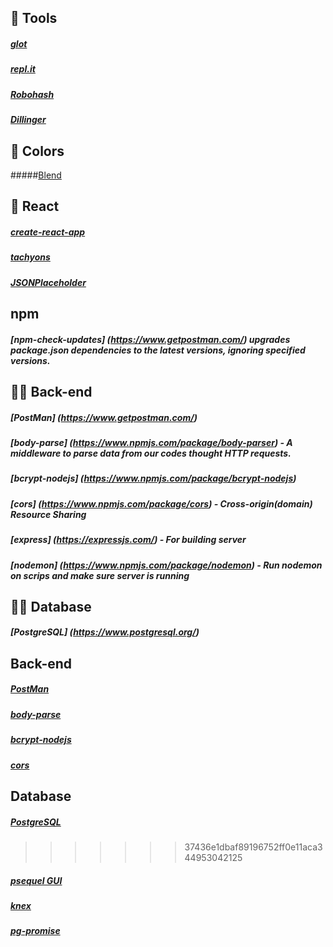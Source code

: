 
## 🍺 Tools
##### [glot](https://glot.io/)
##### [repl.it](https://repl.it/)
##### [Robohash](https://robohash.org/)
##### [Dillinger](https://dillinger.io/)



## 🐠 Colors 
#####[Blend](http://colinkeany.com/blend/)




## 🔰 React 
##### [create-react-app](/https://www.npmjs.com/package/create-react-app/)
##### [tachyons](/https://www.npmjs.com/package/create-react-app/)
##### [JSONPlaceholder](https://jsonplaceholder.typicode.com/)


## npm
##### [npm-check-updates] (https://www.getpostman.com/) upgrades package.json dependencies to the latest versions, ignoring specified versions.




## 🕵️‍♀️ Back-end
##### [PostMan] (https://www.getpostman.com/)
##### [body-parse] (https://www.npmjs.com/package/body-parser) - A middleware to parse data from our codes thought HTTP requests.
##### [bcrypt-nodejs] (https://www.npmjs.com/package/bcrypt-nodejs)
##### [cors] (https://www.npmjs.com/package/cors) - Cross-origin(domain) Resource Sharing
##### [express] (https://expressjs.com/) - For building server
##### [nodemon] (https://www.npmjs.com/package/nodemon) - Run nodemon on scrips and make sure server is running




## 👩‍💻 Database
##### [PostgreSQL] (https://www.postgresql.org/)

## Back-end
##### [PostMan](https://www.getpostman.com/)
##### [body-parse](https://www.npmjs.com/package/body-parser)
##### [bcrypt-nodejs](https://www.npmjs.com/package/bcrypt-nodejs)
##### [cors](https://www.npmjs.com/package/cors)



## Database
##### [PostgreSQL](https://www.postgresql.org/)
>>>>>>> 37436e1dbaf89196752ff0e11aca344953042125
##### [psequel GUI](http://www.psequel.com/)
##### [knex](https://knexjs.org/#Builder-where)
##### [pg-promise](https://github.com/vitaly-t/pg-promise)






